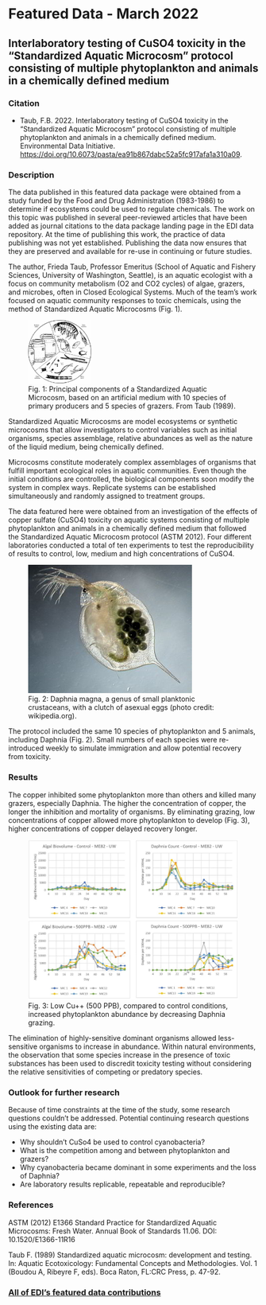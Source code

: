 # Featured Data - March 2022

## Interlaboratory testing of CuSO4 toxicity in the “Standardized Aquatic Microcosm” protocol consisting of multiple phytoplankton and animals in a chemically defined medium

### Citation

- Taub, F.B. 2022. Interlaboratory testing of CuSO4 toxicity in the “Standardized Aquatic Microcosm” protocol consisting of multiple phytoplankton and animals in a chemically defined medium. Environmental Data Initiative. https://doi.org/10.6073/pasta/ea91b867dabc52a5fc917afa1a310a09.

### Description

The data published in this featured data package were obtained from a study funded by the Food and Drug Administration (1983-1986) to determine if ecosystems could be used to regulate chemicals. The work on this topic was published in several peer-reviewed articles that have been added as journal citations to the data package landing page in the EDI data repository. At the time of publishing this work, the practice of data publishing was not yet established. Publishing the data now ensures that they are preserved and available for re-use in continuing or future studies.

The author, Frieda Taub, Professor Emeritus (School of Aquatic and Fishery Sciences, University of Washington, Seattle), is an aquatic ecologist with a focus on community metabolism (O2 and CO2 cycles) of algae, grazers, and microbes, often in Closed Ecological Systems. Much of the team’s work focused on aquatic community responses to toxic chemicals, using the method of Standardized Aquatic Microcosms (Fig. 1).

<figure>
    <img src="/static/images/featured_data/aquatic-microcosm.png" alt="aquatic microcosm" width="30%">
    <figcaption>Fig. 1: Principal components of a Standardized Aquatic Microcosm, based on an artificial medium with 10 species of primary producers and 5 species of grazers. From Taub (1989).</figcaption>
</figure>

Standardized Aquatic Microcosms are model ecosystems or synthetic microcosms that allow investigators to control variables such as initial organisms, species assemblage, relative abundances as well as the nature of the liquid medium, being chemically defined.

Microcosms constitute moderately complex assemblages of organisms that fulfill important ecological roles in aquatic communities. Even though the initial conditions are controlled, the biological components soon modify the system in complex ways. Replicate systems can be established simultaneously and randomly assigned to treatment groups.

The data featured here were obtained from an investigation of the effects of copper sulfate (CuSO4) toxicity on aquatic systems consisting of multiple phytoplankton and animals in a chemically defined medium that followed the Standardized Aquatic Microcosm protocol (ASTM 2012). Four different laboratories conducted a total of ten experiments to test the reproducibility of results to control, low, medium and high concentrations of CuSO4.

<figure>
    <img src="/static/images/featured_data/daphnia_magna_asexual.jpg" alt="daphnia">
    <figcaption>Fig. 2: Daphnia magna, a genus of small planktonic crustaceans, with a clutch of asexual eggs (photo credit: wikipedia.org).</figcaption>
</figure>

The protocol included the same 10 species of phytoplankton and 5 animals, including Daphnia (Fig. 2). Small numbers of each species were re-introduced weekly to simulate immigration and allow potential recovery from toxicity.

### Results

The copper inhibited some phytoplankton more than others and killed many grazers, especially Daphnia. The higher the concentration of copper, the longer the inhibition and mortality of organisms. By eliminating grazing, low concentrations of copper allowed more phytoplankton to develop (Fig. 3), higher concentrations of copper delayed recovery longer.

<figure>
    <img src="/static/images/featured_data/results_low_toxicity_Taub.jpg" alt="daphnia">
    <figcaption>Fig. 3: Low Cu++ (500 PPB), compared to control conditions, increased phytoplankton abundance by decreasing Daphnia grazing.</figcaption>
</figure>

The elimination of highly-sensitive dominant organisms allowed less-sensitive organisms to increase in abundance. Within natural environments, the observation that some species increase in the presence of toxic substances has been used to discredit toxicity testing without considering the relative sensitivities of competing or predatory species.

### Outlook for further research

Because of time constraints at the time of the study, some research questions couldn’t be addressed. Potential continuing research questions using the existing data are:

- Why shouldn’t CuSo4 be used to control cyanobacteria?
- What is the competition among and between phytoplankton and grazers?
- Why cyanobacteria became dominant in some experiments and the loss of Daphnia?
- Are laboratory results replicable, repeatable and reproducible?

### References

ASTM (2012) E1366 Standard Practice for Standardized Aquatic Microcosms: Fresh Water. Annual Book of Standards 11.06. DOI: 10.1520/E1366-11R16

Taub F. (1989) Standardized aquatic microcosm: development and testing. In: Aquatic Ecotoxicology: Fundamental Concepts and Methodologies. Vol. 1 (Boudou A, Ribeyre F, eds). Boca Raton, FL:CRC Press, p. 47-92.

### [All of EDI’s featured data contributions](/templates/data/featured)
